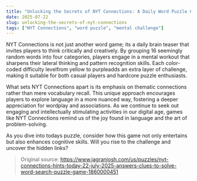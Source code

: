 ```yaml
---
title: "Unlocking the Secrets of NYT Connections: A Daily Word Puzzle Challenge"
date: 2025-07-22
slug: unlocking-the-secrets-of-nyt-connections
tags: ["NYT Connections", "word puzzle", "mental challenge"]
---
```


NYT Connections is not just another word game; its a daily brain teaser that invites players to think critically and creatively. By grouping 16 seemingly random words into four categories, players engage in a mental workout that sharpens their lateral thinking and pattern recognition skills. Each color-coded difficulty levelfrom yellow to purpleadds an extra layer of challenge, making it suitable for both casual players and hardcore puzzle enthusiasts.

What sets NYT Connections apart is its emphasis on thematic connections rather than mere vocabulary recall. This unique approach encourages players to explore language in a more nuanced way, fostering a deeper appreciation for wordplay and associations. As we continue to seek out engaging and intellectually stimulating activities in our digital age, games like NYT Connections remind us of the joy found in language and the art of problem-solving.

As you dive into todays puzzle, consider how this game not only entertains but also enhances cognitive skills. Will you rise to the challenge and uncover the hidden links?
> Original source: https://www.jagranjosh.com/us/puzzles/nyt-connections-hints-today-22-july-2025-answers-clues-to-solve-word-search-puzzle-game-1860000451